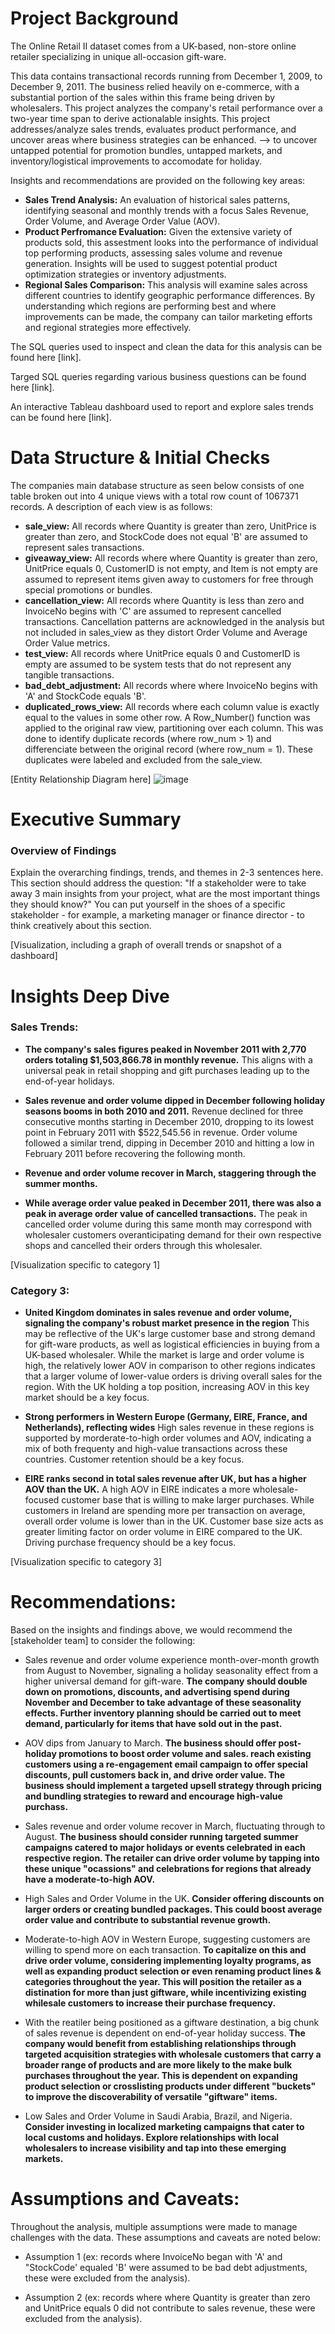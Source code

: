 # Project Background
The Online Retail II dataset comes from a UK-based, non-store online retailer specializing in unique all-occasion gift-ware. 

This data contains transactional records running from December 1, 2009, to December 9, 2011. The business relied heavily on e-commerce, with a substantial portion of the sales within this frame being driven by wholesalers. This project analyzes the company's retail performance over a two-year time span to derive actionalable insights. This project addresses/analyze sales trends, evaluates product performance, and uncover areas where business strategies can be enhanced. --> to uncover untapped potential for promotion bundles, untapped markets, and inventory/logistical improvements to accomodate for holiday.

Insights and recommendations are provided on the following key areas:

- **Sales Trend Analysis:** An evaluation of historical sales patterns, identifying seasonal and monthly trends with a focus Sales Revenue, Order Volume, and Average Order Value (AOV).
- **Product Perfromance Evaluation:** Given the extensive variety of products sold, this assestment looks into the performance of individual top performing products, assessing sales volume and revenue generation. Insights will be used to suggest potential product optimization strategies or inventory adjustments.
- **Regional Sales Comparison:** This analysis will examine sales across different countries to identify geographic performance differences. By understanding which regions are performing best and where improvements can be made, the company can tailor marketing efforts and regional strategies more effectively.

The SQL queries used to inspect and clean the data for this analysis can be found here [link].

Targed SQL queries regarding various business questions can be found here [link].

An interactive Tableau dashboard used to report and explore sales trends can be found here [link].


# Data Structure & Initial Checks

The companies main database structure as seen below consists of one table broken out into 4 unique views with a total row count of 1067371 records. A description of each view is as follows:
- **sale_view:** All records where Quantity is greater than zero, UnitPrice is greater than zero, and StockCode does not equal 'B' are assumed to represent sales transactions.
- **giveaway_view:** All records where where Quantity is greater than zero, UnitPrice equals 0, CustomerID is not empty, and Item is not empty are assumed to represent items given away to customers for free through special promotions or bundles.
- **cancellation_view:** All records where Quantity is less than zero and InvoiceNo begins with 'C' are assumed to represent cancelled transactions. Cancellation patterns are acknowledged in the analysis but not included in sales_view as they distort Order Volume and Average Order Value metrics.
- **test_view:** All records where UnitPrice equals 0 and CustomerID is empty are assumed to be system tests that do not represent any tangible transactions.
- **bad_debt_adjustment:** All records where where InvoiceNo begins with 'A' and StockCode equals 'B'.
- **duplicated_rows_view:** All records where each column value is exactly equal to the values in some other row. A Row_Number() function was applied to the original raw view, partitioning over each column. This was done to identify duplicate records (where row_num > 1) and differenciate between the original record (where row_num = 1). These duplicates were labeled and excluded from the sale_view.

[Entity Relationship Diagram here]
![image](https://github.com/user-attachments/assets/87bf3575-aef0-4754-b3f5-0646908772ca)




# Executive Summary

### Overview of Findings

Explain the overarching findings, trends, and themes in 2-3 sentences here. This section should address the question: "If a stakeholder were to take away 3 main insights from your project, what are the most important things they should know?" You can put yourself in the shoes of a specific stakeholder - for example, a marketing manager or finance director - to think creatively about this section.

[Visualization, including a graph of overall trends or snapshot of a dashboard]



# Insights Deep Dive
### Sales Trends:

* **The company's sales figures peaked in November 2011 with 2,770 orders totaling $1,503,866.78 in monthly revenue.** This aligns with a universal peak in retail shopping and gift purchases leading up to the end-of-year holidays.
  
* **Sales revenue and order volume dipped in December following holiday seasons booms in both 2010 and 2011.** Revenue declined for three consecutive months starting in December 2010, dropping to its lowest point in February 2011 with $522,545.56 in revenue. Order volume followed a similar trend, dipping in December 2010 and hitting a low in February 2011 before recovering the following month. 
  
* **Revenue and order volume recover in March, staggering through the summer months.**
  
* **While average order value peaked in December 2011, there was also a peak in average order value of cancelled transactions.** The peak in cancelled order volume during this same month may correspond with wholesaler customers overanticipating demand for their own respective shops and cancelled their orders through this wholesaler.

[Visualization specific to category 1]


### Category 3:

* **United Kingdom dominates in sales revenue and order volume, signaling the company's robust market presence in the region** This may be reflective of the UK's large customer base and strong demand for gift-ware products, as well as logistical efficiencies in buying from a UK-based wholesaler. While the market is large and order volume is high, the relatively lower AOV in comparison to other regions indicates that a larger volume of lower-value orders is driving overall sales for the region. With the UK holding a top position, increasing AOV in this key market should be a key focus.
  
* **Strong performers in Western Europe (Germany, EIRE, France, and Netherlands), reflecting wides** High sales revenue in these regions is supported by morderate-to-high order volumes and AOV, indicating a mix of both frequenty and high-value transactions across these countries. Customer retention should be a key focus. 
  
* **EIRE ranks second in total sales revenue after UK, but has a higher AOV than the UK.** A high AOV in EIRE indicates a more wholesale-focused customer base that is willing to make larger purchases. While customers in Ireland are spending more per transaction on average, overall order volume is lower than in the UK. Customer base size acts as greater limiting factor on order volume in EIRE compared to the UK. Driving purchase frequency should be a key focus.


[Visualization specific to category 3]



# Recommendations:

Based on the insights and findings above, we would recommend the [stakeholder team] to consider the following: 

* Sales revenue and order volume experience month-over-month growth from August to November, signaling a holiday seasonality effect from a higher universal demand for gift-ware. **The company should double down on promotions, discounts, and advertising spend during November and December to take advantage of these seasonality effects. Further inventory planning should be carried out to meet demand, particularly for items that have sold out in the past.**
  
* AOV dips from January to March. **The business should offer post-holiday promotions to boost order volume and sales. reach existing customers using a re-engagement email campaign to offer special discounts, pull customers back in, and drive order value. The business should implement a targeted upsell strategy through pricing and bundling strategies to reward and encourage high-value purchass.**
  
* Sales revenue and order volume recover in March, fluctuating through to August. **The business should consider running targeted summer campaigns catered to major holidays or events celebrated in each respective region. The retailer can drive order volume by tapping into these unique "ocassions" and celebrations for regions that already have a moderate-to-high AOV.**
  
* High Sales and Order Volume in the UK. **Consider offering discounts on larger orders or creating bundled packages. This could boost average order value and contribute to substantial revenue growth.**
  
* Moderate-to-high AOV in Western Europe, suggesting customers are willing to spend more on each transaction. **To capitalize on this and drive order volume, considering implementing loyalty programs, as well as expanding product selection or even renaming product lines & categories throughout the year. This will position the retailer as a distination for more than just giftware, while incentivizing existing whilesale customers to increase their purchase frequency.**

* With the reatiler being positioned as a giftware destination, a big chunk of sales revenue is dependent on end-of-year holiday success. **The company would  benefit from establishing relationships through targeted acquisition strategies with wholesale customers that carry a broader range of products and are more likely to the make bulk purchases throughout the year. This is dependent on expanding product selection or crosslisting products under different "buckets" to improve the discoverability of versatile "giftware" items.**

* Low Sales and Order Volume in Saudi Arabia, Brazil, and Nigeria. **Consider investing in localized marketing campaigns that cater to local customs and holidays. Explore relationships with local wholesalers to increase visibility and tap into these emerging markets.**

# Assumptions and Caveats:

Throughout the analysis, multiple assumptions were made to manage challenges with the data. These assumptions and caveats are noted below:

* Assumption 1 (ex: records where InvoiceNo began with 'A' and "StockCode' equaled 'B' were assumed to be bad debt adjustments, these were excluded from the analysis).
  
* Assumption 2 (ex: records where where Quantity is greater than zero and UnitPrice equals 0 did not contribute to sales revenue, these were excluded from the analysis). 
